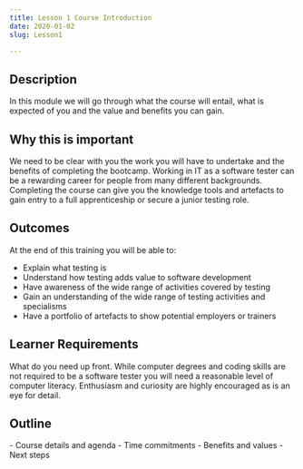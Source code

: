 ```yaml
---
title: Lesson 1 Course Introduction
date: 2020-01-02
slug: Lesson1

---
```


<h2> Description </h2>
In this module we will go through what the course will entail, what is expected of you and the value and benefits you can gain. 

<h2> Why this is important </h2>
We need to be clear with you the work you will have to undertake and the benefits of completing the bootcamp. Working in IT as a software tester can be a rewarding career for people from many different backgrounds. Completing the course can give you the knowledge tools and artefacts to gain entry to a full apprenticeship or secure a junior testing role. 

<h2> Outcomes </h2>
At the end of this training you will be able to:

- Explain what testing is
- Understand how testing adds value to software development 
- Have awareness of the wide range of activities covered by testing 
- Gain an understanding of the wide range of testing activities and specialisms 
- Have a portfolio of artefacts to show potential employers or trainers 
 
<h2>Learner Requirements</h2>
What do you need up front. 
While computer degrees and coding skills are not required to be a software tester you will need a reasonable level of computer literacy. Enthusiasm and curiosity are highly encouraged as is an eye for detail. 

<h2> Outline </h2>
- Course details and agenda 
- Time commitments 
- Benefits and values 
- Next steps 


